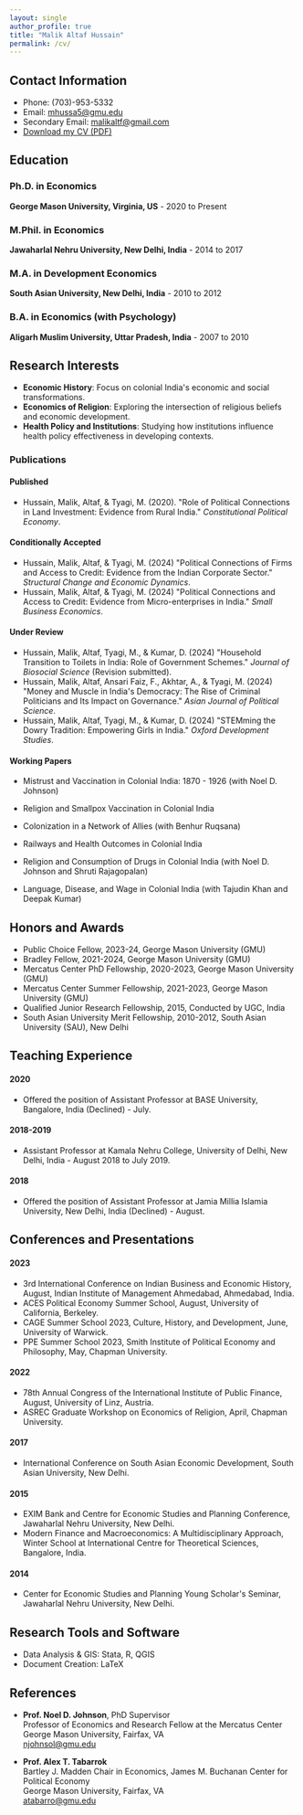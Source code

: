 ```yaml
---
layout: single
author_profile: true
title: "Malik Altaf Hussain"
permalink: /cv/
---
```


## Contact Information

- Phone: (703)-953-5332
- Email: [mhussa5@gmu.edu](mailto:mhussa5@gmu.edu)
- Secondary Email: [malikaltf@gmail.com](mailto:malikaltf@gmail.com)
- [Download my CV (PDF)](/files/CV.pdf)

## Education

### Ph.D. in Economics
**George Mason University, Virginia, US** - 2020 to Present

### M.Phil. in Economics
**Jawaharlal Nehru University, New Delhi, India** - 2014 to 2017

### M.A. in Development Economics
**South Asian University, New Delhi, India** - 2010 to 2012

### B.A. in Economics (with Psychology)
**Aligarh Muslim University, Uttar Pradesh, India** - 2007 to 2010

## Research Interests

- **Economic History**: Focus on colonial India's economic and social transformations.
- **Economics of Religion**: Exploring the intersection of religious beliefs and economic development.
- **Health Policy and Institutions**: Studying how institutions influence health policy effectiveness in developing contexts.

### Publications

#### Published
- Hussain, Malik, Altaf, & Tyagi, M. (2020). "Role of Political Connections in Land Investment: Evidence from Rural India." _Constitutional Political Economy_.

#### Conditionally Accepted
- Hussain, Malik, Altaf, & Tyagi, M. (2024) "Political Connections of Firms and Access to Credit: Evidence from the Indian Corporate Sector." _Structural Change and Economic Dynamics_.
- Hussain, Malik, Altaf, & Tyagi, M. (2024) "Political Connections and Access to Credit: Evidence from Micro-enterprises in India." _Small Business Economics_.

#### Under Review
- Hussain, Malik, Altaf, Tyagi, M., & Kumar, D. (2024) "Household Transition to Toilets in India: Role of Government Schemes." _Journal of Biosocial Science_ (Revision submitted).
- Hussain, Malik, Altaf, Ansari Faiz, F., Akhtar, A., & Tyagi, M. (2024) "Money and Muscle in India's Democracy: The Rise of Criminal Politicians and Its Impact on Governance." _Asian Journal of Political Science_.
- Hussain, Malik, Altaf, Tyagi, M., & Kumar, D. (2024) "STEMming the Dowry Tradition: Empowering Girls in India." _Oxford Development Studies_.


#### Working Papers

- Mistrust and Vaccination in Colonial India: 1870 - 1926 
  (with Noel D. Johnson)

- Religion and Smallpox Vaccination in Colonial India

- Colonization in a Network of Allies 
  (with Benhur Ruqsana)

- Railways and Health Outcomes in Colonial India

- Religion and Consumption of Drugs in Colonial India
  (with Noel D. Johnson and Shruti Rajagopalan)

- Language, Disease, and Wage in Colonial India
  (with Tajudin Khan and Deepak Kumar)


## Honors and Awards

- Public Choice Fellow, 2023-24, George Mason University (GMU)
- Bradley Fellow, 2021-2024, George Mason University (GMU)
- Mercatus Center PhD Fellowship, 2020-2023, George Mason University (GMU)
- Mercatus Center Summer Fellowship, 2021-2023, George Mason University (GMU)
- Qualified Junior Research Fellowship, 2015, Conducted by UGC, India
- South Asian University Merit Fellowship, 2010-2012, South Asian University (SAU), New Delhi


## Teaching Experience

#### 2020
- Offered the position of Assistant Professor at BASE University, Bangalore, India (Declined) - July.

#### 2018-2019
- Assistant Professor at Kamala Nehru College, University of Delhi, New Delhi, India - August 2018 to July 2019.

#### 2018
- Offered the position of Assistant Professor at Jamia Millia Islamia University, New Delhi, India (Declined) - August.
## Conferences and Presentations

#### 2023
- 3rd International Conference on Indian Business and Economic History, August, Indian Institute of Management Ahmedabad, Ahmedabad, India.
- ACES Political Economy Summer School, August, University of California, Berkeley.
- CAGE Summer School 2023, Culture, History, and Development, June, University of Warwick.
- PPE Summer School 2023, Smith Institute of Political Economy and Philosophy, May, Chapman University.

#### 2022
- 78th Annual Congress of the International Institute of Public Finance, August, University of Linz, Austria.
- ASREC Graduate Workshop on Economics of Religion, April, Chapman University.

#### 2017
- International Conference on South Asian Economic Development, South Asian University, New Delhi.

#### 2015
- EXIM Bank and Centre for Economic Studies and Planning Conference, Jawaharlal Nehru University, New Delhi.
- Modern Finance and Macroeconomics: A Multidisciplinary Approach, Winter School at International Centre for Theoretical Sciences, Bangalore, India.

#### 2014
- Center for Economic Studies and Planning Young Scholar's Seminar, Jawaharlal Nehru University, New Delhi.

## Research Tools and Software

- Data Analysis & GIS: Stata, R, QGIS
- Document Creation: LaTeX

## References

- **Prof. Noel D. Johnson**, PhD Supervisor  
  Professor of Economics and Research Fellow at the Mercatus Center  
  George Mason University, Fairfax, VA  
  [njohnsol@gmu.edu](mailto:njohnsol@gmu.edu)

- **Prof. Alex T. Tabarrok**  
  Bartley J. Madden Chair in Economics, James M. Buchanan Center for Political Economy  
  George Mason University, Fairfax, VA  
  [atabarro@gmu.edu](mailto:atabarro@gmu.edu)
